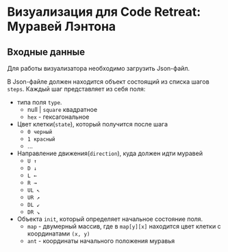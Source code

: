 # Визуализация для Code Retreat: Муравей Лэнтона

## Входные данные

Для работы визуализатора необходимо загрузить Json-файл.

В Json-файле должен находится объект состоящий из списка шагов `steps`. 
Каждый шаг представляет из себя поля:
- типа поля `type`.
    - null | `square` квадратное
    - `hex` - гексагональное
- Цвет клетки(`state`), который получится после шага
  - `0 черный`
  - `1 красный`
  - ...
- Направление движения(`direction`), куда должен идти муравей
  - `U ↑`
  - `D ↓`
  - `L ←`
  - `R →`
  - `UL ↖`
  - `UR ↗`
  - `DL ↙`
  - `DR ↘`
- Объекта `init`, который определяет начальное состояние поля.
  - `map` - двумерный массив, где в `map[y][x]` находится цвет клетки с координатами `(x, y)`
  - `ant` - координаты начального положения муравья